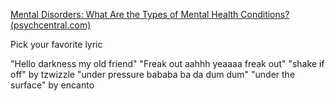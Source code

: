 [Mental Disorders: What Are the Types of Mental Health Conditions? (psychcentral.com)](https://psychcentral.com/conditions/conditions-index#ocd)


Pick your favorite lyric

"Hello darkness my old friend"
"Freak out aahhh yeaaaa freak out"
"shake if off" by tzwizzle
"under pressure bababa ba da dum dum"
"under the surface" by encanto